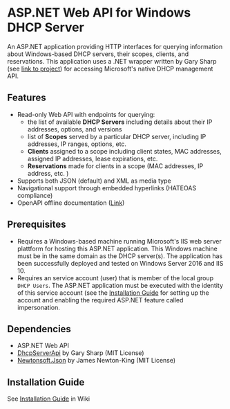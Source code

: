 # ASP.NET Web API for Windows DHCP Server
An ASP.NET application providing HTTP interfaces for querying information about Windows-based DHCP servers, their scopes, clients, and reservations.
This application uses a .NET wrapper written by Gary Sharp (see [link to project](https://github.com/garysharp/DhcpServerApi)) for accessing Microsoft's native DHCP management API.

## Features
- Read-only Web API with endpoints for querying:
  - the list of available **DHCP Servers** including details about their IP addresses, options, and versions 
  - list of **Scopes** served by a particular DHCP server, including IP addresses, IP ranges, options, etc.
  - **Clients** assigned to a scope including client states, MAC addresses, assigned IP addresses, lease expirations, etc.
  - **Reservations** made for clients in a scope (MAC addresses, IP address, etc. )
- Supports both JSON (default) and XML as media type
- Navigational support through embedded hyperlinks (HATEOAS compliance)
- OpenAPI offline documentation ([Link](https://github.com/SebastianKotstein/Web-API-for-Windows-DHCP-Server/blob/master/OpenAPI.yml))

## Prerequisites
- Requires a Windows-based machine running Microsoft's IIS web server plattform for hosting this ASP.NET application. This Windows machine must be in the same domain as the DHCP server(s). The application has been successfully deployed and tested on Windows Server 2016 and IIS 10.
- Requires an service account (user) that is member of the local group `DHCP Users`. The ASP.NET application must be executed with the identity of this service account (see the [Installation Guide](https://github.com/SebastianKotstein/Web-API-for-Windows-DHCP-Server/wiki/Installation-Guide) for setting up the account and enabling the required ASP.NET feature called impersonation.

## Dependencies
- ASP.NET Web API
- [DhcpServerApi](https://github.com/garysharp/DhcpServerApi) by Gary Sharp (MIT License)
- [Newtonsoft.Json](https://www.newtonsoft.com/json) by James Newton-King (MIT License)

## Installation Guide
See [Installation Guide](https://github.com/SebastianKotstein/Web-API-for-Windows-DHCP-Server/wiki/Installation-Guide) in Wiki






